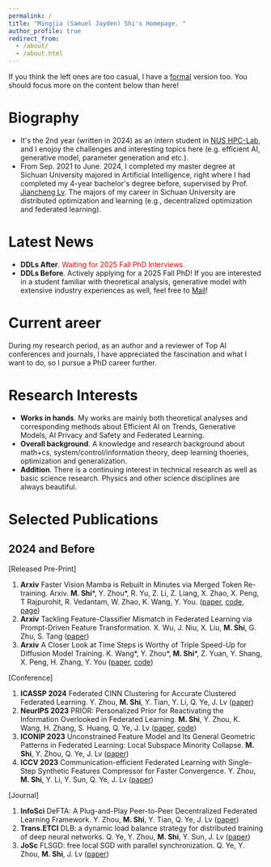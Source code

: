 ```yaml
---
permalink: /
title: "Mingjia (Samuel Jayden) Shi's Homepage. "
author_profile: true
redirect_from: 
  - /about/
  - /about.html
---
```


If you think the left ones are too casual, I have a [formal](https://github.com/BDeMo/homepage/blob/master/images/a_pic_of_mine_2.jpg) version too. You should focus more on the content below than here!

Biography
======
- It's the 2nd year (written in 2024) as an intern student in [NUS HPC-Lab](https://ai.comp.nus.edu.sg/), and I enojoy the challenges and interesting topics here (e.g. efficient AI, generative model, parameter generation and etc.).
- From Sep. 2021 to June. 2024, I completed my master degree at Sichuan University majored in Artificial Intelligence, right where I had completed my 4-year bachelor's degree before, supervised by Prof. [Jiancheng Lv](https://center.dicalab.cn/). The majors of my career in Sichuan University are distributed optimization and learning (e.g., decentralized optimization and federated learning).

Latest News
======
- **DDLs After**. <font color="red">Waiting for 2025 Fall PhD Interviews.</font>
- **DDLs Before**. Actively applying for a 2025 Fall PhD! If you are interested in a student familiar with theoretical analysis, generative model with extensive industry experiences as well, feel free to [ Mail](3101ihs@gmail.com)!

Current areer
======
During my research period, as an author and a reviewer of Top AI conferences and journals, I have appreciated the fascination and what I want to do, so I pursue a PhD career further.


Research Interests
======
- **Works in hands**. My works are mainly both theoretical analyses and corresponding methods about Efficient AI on Trends, Generative Models, AI Privacy and Safety and Federated Learning.
- **Overall background**. A knowledge and research background about math+cs, system/control/information theory, deep learning thoeries, optimization and generalization.
- **Addition**. There is a continuing interest in technical research as well as basic science research. Physics and other science disciplines are always beautiful.
<!-- - **Distributed Learning and Optimization**: -->
<!-- Distributed learning is the last one I majored in. The works explore the heterogeneity composition in federated learning primarily from the perspective of information composition, with methods towards information theory and optimization. -->
<!-- - **Efficient AI**: -->
<!-- Efficient AI is the recent major engagements and expected future major directions. To improve efficiency, especially training, in AI applications, the works in hands are mainly about data-centric AI and optimization. -->
<!-- - **Generative Model**: -->
<!-- Works about Generative Model interest me the most recently. The big hitter, generative model well-supported by diffusion theory, bring me back to the wonders of physics. A theoretically grounded approach is always fascinating. -->
<!-- - **AI Safety and Privacy**: -->
<!-- Another big hitter, LLM, and its practical generation tasks are also of my interests. A lot of industrial issues that need to be solved, effiicency, human value alignment and privacy. -->

Selected Publications
======

2024 and Before
------

[Released Pre-Print]
1. **Arxiv** Faster Vision Mamba is Rebuilt in Minutes via Merged Token Re-training. Arxiv. **M. Shi**\*, Y. Zhou*, R. Yu, Z. Li, Z. Liang, X. Zhao, X. Peng, T Rajpurohit, R. Vedantam, W. Zhao, K. Wang, Y. You.
([paper](https://arxiv.org/abs/2412.12496), [code](https://github.com/NUS-HPC-AI-Lab/R-MeeTo), [page](https://bdemo.github.io/R-MeeTo/))
1. **Arxiv** Tackling Feature-Classifier Mismatch in Federated Learning via Prompt-Driven Feature Transformation.
X. Wu, J. Niu, X. Liu, **M. Shi**, G. Zhu, S. Tang
([paper](https://arxiv.org/abs/2407.16139))
1. **Arxiv** A Closer Look at Time Steps is Worthy of Triple Speed-Up for Diffusion Model Training.
K. Wang\*, Y. Zhou\*, **M. Shi**\*, Z. Yuan, Y. Shang, X. Peng, H. Zhang, Y. You
([paper](https://arxiv.org/abs/2405.17403), [code](https://github.com/NUS-HPC-AI-Lab/SpeeD))

[Conference]
1. **ICASSP 2024** Federated CINN Clustering for Accurate Clustered Federated Learning. Y. Zhou, **M. Shi**, Y. Tian, Y. Li, Q. Ye, J. Lv ([paper](https://ieeexplore.ieee.org/abstract/document/10447282/))
1. **NeurIPS 2023** PRIOR: Personalized Prior for Reactivating the Information Overlooked in Federated Learning. **M. Shi**, Y. Zhou, K. Wang, H. Zhang, S. Huang, Q. Ye, J. Lv ([paper](https://proceedings.neurips.cc/paper_files/paper/2023/hash/5a3674849d6d6d23ac088b9a2552f323-Abstract-Conference.html), [code](https://github.com/BDeMo/pFedBreD_public))
1. **ICONIP 2023** Unconstrained Feature Model and Its General Geometric Patterns in Federated Learning: Local Subspace Minority Collapse. **M. Shi**, Y. Zhou, Q. Ye, J. Lv ([paper](https://link.springer.com/chapter/10.1007/978-981-99-8132-8_34))
1. **ICCV 2023** Communication-efficient Federated Learning with Single-Step Synthetic Features Compressor for Faster Convergence. Y. Zhou, **M. Shi**, Y. Li, Y. Sun, Q. Ye, J. Lv ([paper](https://openaccess.thecvf.com/content/ICCV2023/html/Zhou_Communication-efficient_Federated_Learning_with_Single-Step_Synthetic_Features_Compressor_for_Faster_ICCV_2023_paper.html))

[Journal]
1. **InfoSci** DeFTA: A Plug-and-Play Peer-to-Peer Decentralized Federated Learning Framework. Y. Zhou, **M. Shi**, Y. Tian, Q. Ye, J. Lv ([paper](https://www.sciencedirect.com/science/article/pii/S002002552400495X))
1. **Trans.ETCI** DLB: a dynamic load balance strategy for distributed training of deep neural networks. Q. Ye, Y. Zhou, **M. Shi**, Y. Sun, J. Lv ([paper](https://ieeexplore.ieee.org/abstract/document/9960865/))
1. **JoSc** FLSGD: free local SGD with parallel synchronization. Q. Ye, Y. Zhou, **M. Shi**, J. Lv ([paper](https://link.springer.com/article/10.1007/s11227-021-04267-5))